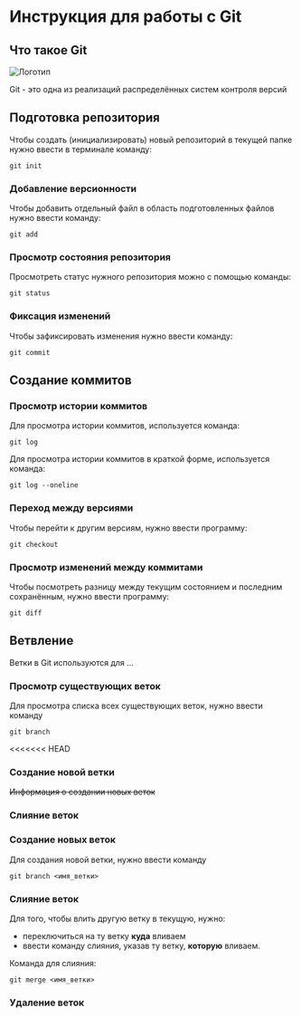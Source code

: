 # **Инструкция для работы с Git**

## Что такое Git

![Логотип](git.jpg)



Git - это одна из реализаций распределённых систем контроля версий

## Подготовка репозитория

Чтобы создать (инициализировать) новый репозиторий в текущей папке нужно ввести в терминале команду:

    git init

### Добавление версионности

Чтобы добавить отдельный файл в область подготовленных файлов нужно ввести команду:

    git add

### Просмотр состояния репозитория

Просмотреть статус нужного репозитория можно с помощью команды:

    git status

### Фиксация изменений

Чтобы зафиксировать изменения нужно ввести команду:

    git commit

## Создание коммитов

### Просмотр истории коммитов

Для просмотра истории коммитов, используется команда:

    git log

Для просмотра истории коммитов в краткой форме, используется команда:  

    git log --oneline

 ### Переход между версиями

 Чтобы перейти к другим версиям, нужно ввести программу:

    git checkout

### Просмотр изменений между коммитами

Чтобы посмотреть разницу между текущим состоянием и последним сохранённым, нужно ввести программу:

    git diff

## Ветвление

Ветки в Git используются для ...
 
 ### Просмотр существующих веток

 Для просмотра списка всех существующих веток, нужно ввести команду

    git branch
<<<<<<< HEAD

### Создание новой ветки

~~Информация о создании новых веток~~

### Слияние веток






### Создание новых веток

Для создания новой ветки, нужно ввести команду

    git branch <имя_ветки>

### Слияние веток

Для того, чтобы влить другую ветку в текущую, нужно:
- переключиться на ту ветку **куда** вливаем
- ввести команду слияния, указав ту ветку, **которую** вливаем.

Команда для слияния:

    git merge <имя_ветки>

### Удаление веток